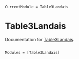 ```@meta
CurrentModule = Table3Landais
```

# Table3Landais

Documentation for [Table3Landais](https://github.com/ElvinLP/Table3Landais.jl).

```@index
```

```@autodocs
Modules = [Table3Landais]
```
